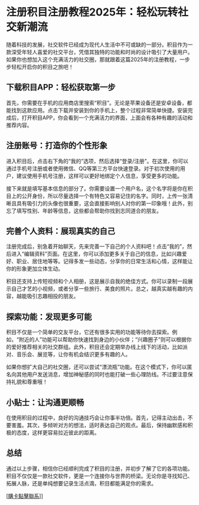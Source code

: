 # 注册积目注册教程2025年：轻松玩转社交新潮流

随着科技的发展，社交软件已经成为现代人生活中不可或缺的一部分。积目作为一款深受年轻人喜爱的社交平台，凭借其独特的功能和时尚的设计吸引了大量用户。如果你也想加入这个充满活力的社交圈，那就跟着这篇2025年的注册教程，一步步轻松开启你的积目之旅吧！

## 下载积目APP：轻松获取第一步

首先，你需要在手机的应用商店里搜索“积目”。无论是苹果设备还是安卓设备，都能找到这款应用。点击下载并安装到你的手机上，整个过程非常简单快捷。安装完成后，打开积目APP，你会看到一个充满活力的界面，上面会有各种有趣的活动和推荐内容。

## 注册账号：打造你的个性形象

进入积目后，点击右下角的“我的”选项，然后选择“登录/注册”。在这里，你可以通过手机号注册或者使用微信、QQ等第三方平台快速登录。对于初次使用的用户，建议使用手机号注册，这样可以更好地绑定个人信息，享受更多的功能。

接下来就是填写基本信息的部分了。你需要设置一个用户名，这个名字将是你在积目上的公开身份，所以尽量选择一个有特色又容易记住的名字。同时，上传一张清晰且具有吸引力的头像也很重要，这会直接影响别人对你的第一印象哦！此外，别忘了填写性别、年龄等信息，这些都会帮助你找到志同道合的朋友。

## 完善个人资料：展现真实的自己

注册完成后，别急着开始聊天，先来完善一下自己的个人资料吧！点击“我的”，然后进入“编辑资料”页面。在这里，你可以添加更多关于自己的信息，比如兴趣爱好、职业、居住地等等。记得多发一些动态，分享你的日常生活和心情，这样能让你的形象更加立体生动。

积目还支持上传短视频和个人相册，这是展示自我的绝佳方式。你可以录制一段展示自己才艺的小视频，或者分享一些旅行、美食的照片。总之，越真实越有趣的内容，越能吸引志趣相投的朋友。

## 探索功能：发现更多可能

积目不仅是一个简单的交友平台，它还有很多实用的功能等待你去探索。例如，“附近的人”功能可以帮助你快速找到身边的小伙伴；“兴趣圈子”则可以根据你的爱好推荐相关的社交群组。此外，积目还会定期举办线上线下的活动，比如派对、音乐会、展览等，让你有机会结识更多有趣的人。

如果你想扩大自己的社交圈，还可以尝试“漂流瓶”功能。在这个模式下，你可以匿名向其他用户发送消息，增加神秘感的同时也能打破一些心理防线。不过要注意保持礼貌和尊重哦！

## 小贴士：让沟通更顺畅

在使用积目的过程中，良好的沟通技巧会让你事半功倍。首先，记得主动出击，不要害羞。其次，多倾听对方的想法，适时表达自己的观点。最后，保持幽默感和积极的态度，这样更容易拉近彼此的距离。

## 总结

通过以上步骤，相信你已经顺利完成了积目的注册，并初步了解了它的各项功能。积目不仅仅是一款社交软件，更是一个连接你与世界的桥梁。无论你是寻找知己、拓展人脉，还是单纯想要记录生活点滴，积目都能满足你的需求。

[[購卡點擊聯系](https://t.me/s/esim1088)]]